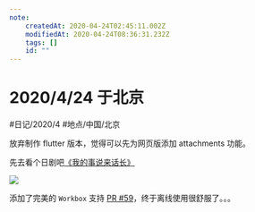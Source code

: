 ```yaml
---
note:
    createdAt: 2020-04-24T02:45:11.002Z
    modifiedAt: 2020-04-24T08:36:31.232Z
    tags: []
    id: ""
---
```

# 2020/4/24 于北京
#日记/2020/4 #地点/中国/北京

<!-- @timer "date":"Fri Apr 24 2020 10:42:46 GMT+0800 (China Standard Time)" -->
放弃制作 flutter 版本，觉得可以先为网页版添加 attachments 功能。  

先去看个日剧吧[《我的事说来话长》](https://www.lelekan.com/play/520063/0_0.html)

![](https://www.tokyonothot.com/wp-content/uploads/%E3%80%90%E5%AE%98%E7%BD%91%E5%8F%91%E5%B8%83%E7%89%88%E3%80%91%E6%88%91%E7%9A%84%E4%BA%8B%E8%AF%B4%E6%9D%A5%E8%AF%9D%E9%95%BF.jpg)

<!-- @timer "date":"Fri Apr 24 2020 16:35:23 GMT+0800 (China Standard Time)" -->
添加了完美的 `Workbox` 支持 [PR #59](https://github.com/0xGG/crossnote/pull/59)，终于离线使用很舒服了。。。
